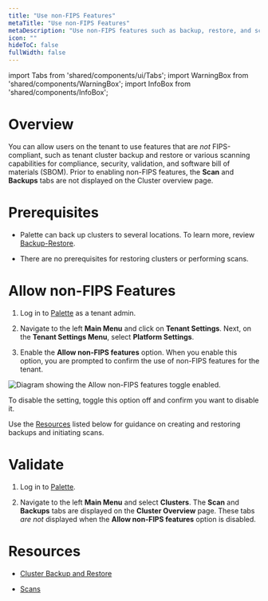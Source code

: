 ```yaml
---
title: "Use non-FIPS Features"
metaTitle: "Use non-FIPS Features"
metaDescription: "Use non-FIPS features such as backup, restore, and scans."
icon: ""
hideToC: false
fullWidth: false
---
```


import Tabs from 'shared/components/ui/Tabs';
import WarningBox from 'shared/components/WarningBox';
import InfoBox from 'shared/components/InfoBox';


# Overview

You can allow users on the tenant to use features that are *not* FIPS-compliant, such as tenant cluster backup and restore or various scanning capabilities for compliance, security, validation, and software bill of materials (SBOM). Prior to enabling non-FIPS features, the **Scan** and **Backups** tabs are not displayed on the Cluster overview page. 

# Prerequisites

- Palette can back up clusters to several locations. To learn more, review [Backup-Restore](/clusters/cluster-management/backup-restore).


- There are no prerequisites for restoring clusters or performing scans.


# Allow non-FIPS Features


1. Log in to [Palette](https://console.spectrocloud.com/) as a tenant admin.


2. Navigate to the left **Main Menu** and click on **Tenant Settings**. Next, on the **Tenant Settings Menu**, select **Platform Settings**.


3. Enable the **Allow non-FIPS features** option. When you enable this option, you are prompted to confirm the use of non-FIPS features for the tenant.

![Diagram showing the Allow non-FIPS features toggle enabled.](/vertex_use-non-fips-settings_nonFips-features.png)


To disable the setting, toggle this option off and confirm you want to disable it.

Use the [Resources](/vertex/system-management/enable-non-fips-settings/use-non-fips-features#resources) listed below for guidance on creating and restoring backups and initiating scans.

# Validate


1. Log in to [Palette](https://console.spectrocloud.com/).


2. Navigate to the left **Main Menu** and select **Clusters**. The **Scan** and **Backups** tabs are displayed on the **Cluster Overview** page. These tabs *are not* displayed when the **Allow non-FIPS features** option is disabled.


# Resources 

- [Cluster Backup and Restore](/clusters/cluster-management/backup-restore)


- [Scans](/clusters/cluster-management/compliance-scan)

